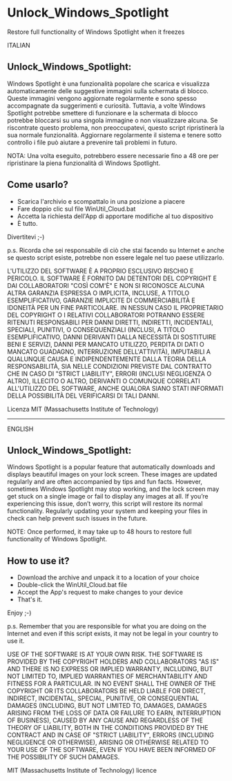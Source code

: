 # Unlock_Windows_Spotlight
Restore full functionality of Windows Spotlight when it freezes

ITALIAN

## Unlock_Windows_Spotlight:

Windows Spotlight è una funzionalità popolare che scarica e visualizza automaticamente delle suggestive immagini sulla schermata di blocco. Queste immagini vengono aggiornate regolarmente e sono spesso accompagnate da suggerimenti e curiosità. Tuttavia, a volte Windows Spotlight potrebbe smettere di funzionare e la schermata di blocco potrebbe bloccarsi su una singola immagine o non visualizzare alcuna. Se riscontrate questo problema, non preoccupatevi, questo script ripristinerà la sua normale funzionalità. Aggiornare regolarmente il sistema e tenere sotto controllo i file può aiutare a prevenire tali problemi in futuro.

NOTA: Una volta eseguito, potrebbero essere necessarie fino a 48 ore per ripristinare la piena funzionalità di Windows Spotlight.

## Come usarlo?

-   Scarica l'archivio e scompattalo in una posizione a piacere
-   Fare doppio clic sul file WinUtil_Cloud.bat
-   Accetta la richiesta dell'App di apportare modifiche al tuo dispositivo
-   È tutto.

Divertitevi ;-)

p.s. Ricorda che sei responsabile di ciò che stai facendo su Internet e anche se questo script esiste, potrebbe non essere legale nel tuo paese utilizzarlo.

L'UTILIZZO DEL SOFTWARE È A PROPRIO ESCLUSIVO RISCHIO E PERICOLO. IL SOFTWARE È FORNITO DAI DETENTORI DEL COPYRIGHT E DAI COLLABORATORI "COSÌ COM'È" E NON SI RICONOSCE ALCUNA ALTRA GARANZIA ESPRESSA O IMPLICITA, INCLUSE, A TITOLO ESEMPLIFICATIVO, GARANZIE IMPLICITE DI COMMERCIABILITÀ E IDONEITÀ PER UN FINE PARTICOLARE. IN NESSUN CASO IL PROPRIETARIO DEL COPYRIGHT O I RELATIVI COLLABORATORI POTRANNO ESSERE RITENUTI RESPONSABILI PER DANNI DIRETTI, INDIRETTI, INCIDENTALI, SPECIALI, PUNITIVI, O CONSEQUENZIALI (INCLUSI, A TITOLO ESEMPLIFICATIVO, DANNI DERIVANTI DALLA NECESSITÀ DI SOSTITUIRE BENI E SERVIZI, DANNI PER MANCATO UTILIZZO, PERDITA DI DATI O MANCATO GUADAGNO, INTERRUZIONE DELL'ATTIVITÀ), IMPUTABILI A QUALUNQUE CAUSA E INDIPENDENTEMENTE DALLA TEORIA DELLA RESPONSABILITÀ, SIA NELLE CONDIZIONI PREVISTE DAL CONTRATTO CHE IN CASO DI "STRICT LIABILITY", ERRORI (INCLUSI NEGLIGENZA O ALTRO), ILLECITO O ALTRO, DERIVANTI O COMUNQUE CORRELATI ALL'UTILIZZO DEL SOFTWARE, ANCHE QUALORA SIANO STATI INFORMATI DELLA POSSIBILITÀ DEL VERIFICARSI DI TALI DANNI.

Licenza MIT (Massachusetts Institute of Technology)

------------------------------------------------------------------------------------
ENGLISH

## Unlock_Windows_Spotlight:

Windows Spotlight is a popular feature that automatically downloads and displays beautiful images on your lock screen. These images are updated regularly and are often accompanied by tips and fun facts. However, sometimes Windows Spotlight may stop working, and the lock screen may get stuck on a single image or fail to display any images at all. If you’re experiencing this issue, don’t worry, this script will restore its normal functionality. Regularly updating your system and keeping your files in check can help prevent such issues in the future.

NOTE: Once performed, it may take up to 48 hours to restore full functionality of Windows Spotlight.

## How to use it?

- Download the archive and unpack it to a location of your choice
- Double-click the WinUtil_Cloud.bat file
- Accept the App's request to make changes to your device
- That's it.

Enjoy ;-)

p.s. Remember that you are responsible for what you are doing on the Internet and even if this script exists, it may not be legal in your country to use it.

USE OF THE SOFTWARE IS AT YOUR OWN RISK. THE SOFTWARE IS PROVIDED BY THE COPYRIGHT HOLDERS AND COLLABORATORS "AS IS" AND THERE IS NO EXPRESS OR IMPLIED WARRANTY, INCLUDING, BUT NOT LIMITED TO, IMPLIED WARRANTIES OF MERCHANTABILITY AND FITNESS FOR A PARTICULAR. IN NO EVENT SHALL THE OWNER OF THE COPYRIGHT OR ITS COLLABORATORS BE HELD LIABLE FOR DIRECT, INDIRECT, INCIDENTAL, SPECIAL, PUNITIVE, OR CONSEQUENTIAL DAMAGES (INCLUDING, BUT NOT LIMITED TO, DAMAGES, DAMAGES ARISING FROM THE LOSS OF DATA OR FAILURE TO EARN, INTERRUPTION OF BUSINESS), CAUSED BY ANY CAUSE AND REGARDLESS OF THE THEORY OF LIABILITY, BOTH IN THE CONDITIONS PROVIDED BY THE CONTRACT AND IN CASE OF "STRICT LIABILITY", ERRORS (INCLUDING NEGLIGENCE OR OTHERWISE), ARISING OR OTHERWISE RELATED TO YOUR USE OF THE SOFTWARE, EVEN IF YOU HAVE BEEN INFORMED OF THE POSSIBILITY OF SUCH DAMAGES.

MIT (Massachusetts Institute of Technology) licence
